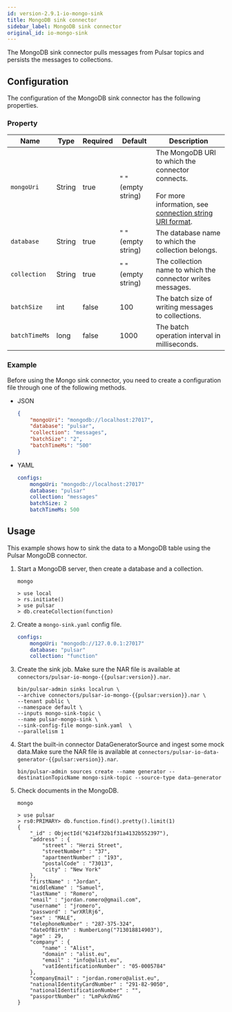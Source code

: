 ```yaml
---
id: version-2.9.1-io-mongo-sink
title: MongoDB sink connector
sidebar_label: MongoDB sink connector
original_id: io-mongo-sink
---
```


The MongoDB sink connector pulls messages from Pulsar topics 
and persists the messages to collections.

## Configuration

The configuration of the MongoDB sink connector has the following properties.

### Property

| Name | Type|Required | Default | Description 
|------|----------|----------|---------|-------------|
| `mongoUri` | String| true| " " (empty string) | The MongoDB URI to which the connector connects. <br><br>For more information, see [connection string URI format](https://docs.mongodb.com/manual/reference/connection-string/). |
| `database` | String| true| " " (empty string)| The database name to which the collection belongs. |
| `collection` | String| true| " " (empty string)| The collection name to which the connector writes messages. |
| `batchSize` | int|false|100 | The batch size of writing messages to collections. |
| `batchTimeMs` |long|false|1000| The batch operation interval in milliseconds. |


### Example

Before using the Mongo sink connector, you need to create a configuration file through one of the following methods.

* JSON
  
    ```json
    {
        "mongoUri": "mongodb://localhost:27017",
        "database": "pulsar",
        "collection": "messages",
        "batchSize": "2",
        "batchTimeMs": "500"
    }
    ```

* YAML
  
    ```yaml
    configs:
        mongoUri: "mongodb://localhost:27017"
        database: "pulsar"
        collection: "messages"
        batchSize: 2
        batchTimeMs: 500
    ```

## Usage

This example shows how to sink the data to a MongoDB table using the Pulsar MongoDB connector.

1. Start a MongoDB server, then create a database and a collection.

    ```shell
    mongo

    > use local
    > rs.initiate()
    > use pulsar
    > db.createCollection(function)
    ```

2. Create a `mongo-sink.yaml` config file.

    ```yaml
    configs:
        mongoUri: "mongodb://127.0.0.1:27017"
        database: "pulsar"
        collection: "function"
    ```

3. Create the sink job. Make sure the NAR file is available at `connectors/pulsar-io-mongo-{{pulsar:version}}.nar`.

    ```shell
    bin/pulsar-admin sinks localrun \
    --archive connectors/pulsar-io-mongo-{{pulsar:version}}.nar \
    --tenant public \
    --namespace default \
    --inputs mongo-sink-topic \
    --name pulsar-mongo-sink \
    --sink-config-file mongo-sink.yaml  \
    --parallelism 1

4. Start the built-in connector DataGeneratorSource and ingest some mock data.Make sure the NAR file is available at `connectors/pulsar-io-data-generator-{{pulsar:version}}.nar`.

    ```shell
    bin/pulsar-admin sources create --name generator --destinationTopicName mongo-sink-topic --source-type data-generator
    ```

5. Check documents in the MongoDB.

    ```shell
    mongo

    > use pulsar
    > rs0:PRIMARY> db.function.find().pretty().limit(1)
    {
        "_id" : ObjectId("6214f32b1f31a4132b552397"),
        "address" : {
            "street" : "Herzi Street",
            "streetNumber" : "37",
            "apartmentNumber" : "193",
            "postalCode" : "73013",
            "city" : "New York"
        },
        "firstName" : "Jordan",
        "middleName" : "Samuel",
        "lastName" : "Romero",
        "email" : "jordan.romero@gmail.com",
        "username" : "jromero",
        "password" : "wrXRlRj6",
        "sex" : "MALE",
        "telephoneNumber" : "287-375-324",
        "dateOfBirth" : NumberLong("713018814903"),
        "age" : 29,
        "company" : {
            "name" : "Alist",
            "domain" : "alist.eu",
            "email" : "info@alist.eu",
            "vatIdentificationNumber" : "05-0005784"
        },
        "companyEmail" : "jordan.romero@alist.eu",
        "nationalIdentityCardNumber" : "291-82-9050",
        "nationalIdentificationNumber" : "",
        "passportNumber" : "LmPukdVmG"
    }
    ``` 
